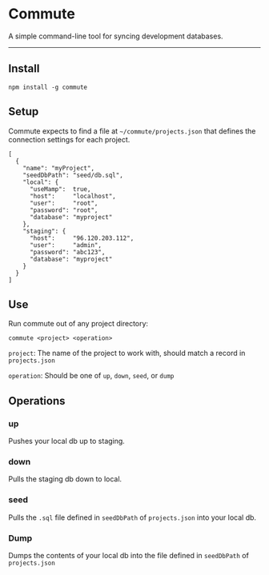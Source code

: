 # Commute

A simple command-line tool for syncing development databases.

---

## Install

```
npm install -g commute
```

## Setup

Commute expects to find a file at `~/commute/projects.json` that defines the connection settings for each project.

```
[
  {
    "name": "myProject",
    "seedDbPath": "seed/db.sql",
    "local": {
      "useMamp":  true,
      "host":     "localhost",
      "user":     "root",
      "password": "root",
      "database": "myproject"
    },
    "staging": {
      "host":     "96.120.203.112",
      "user":     "admin",
      "password": "abc123",
      "database": "myproject"
    }
  }
]
```

## Use

Run commute out of any project directory:

```
commute <project> <operation>
```

`project`: The name of the project to work with, should match a record in `projects.json`

`operation`: Should be one of `up`, `down`, `seed`, or `dump`

## Operations

### up

Pushes your local db up to staging.

### down

Pulls the staging db down to local.

### seed

Pulls the `.sql` file defined in `seedDbPath` of `projects.json` into your local db.

### Dump

Dumps the contents of your local db into the file defined in `seedDbPath` of `projects.json`